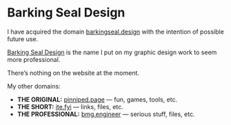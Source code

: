 # Barking Seal Design

I have acquired the domain [barkingseal.design](https://barkingseal.design/) with the intention of possible future use.

[Barking Seal Design](https://barkingseal.design/) is the name I put on my graphic design work to seem more professional.

There’s nothing on the website at the moment.

My other domains:

-    **THE ORIGINAL:** [pinniped.page](https://pinniped.page/) — fun, games, tools, etc.
-    **THE SHORT:** [ite.fyi](https://ite.fyi/) — links, files, etc.
-    **THE PROFESSIONAL:** [bmg.engineer](https://bmg.engineer/) — serious stuff, files, etc.
